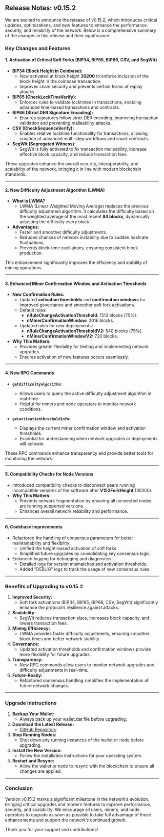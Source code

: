 ## Release Notes: v0.15.2

We are excited to announce the release of v0.15.2, which introduces critical updates, optimizations, and new features to enhance the performance, security, and reliability of the network. Below is a comprehensive summary of the changes in this release and their significance.

### **Key Changes and Features**

#### **1. Activation of Critical Soft Forks (BIP34, BIP65, BIP66, CSV, and SegWit)**
- **BIP34 (Block Height in Coinbase):**
  - Now activated at block height **30200** to enforce inclusion of the block height in the coinbase transaction.
  - Improves chain security and prevents certain forms of replay attacks.
- **BIP65 (CheckLockTimeVerify):**
  - Enforces rules to validate locktimes in transactions, enabling advanced time-based transactions and contracts.
- **BIP66 (Strict DER Signature Encoding):**
  - Ensures signatures follow strict DER encoding, improving transaction validation and preventing malleability attacks.
- **CSV (CheckSequenceVerify):**
  - Enables relative locktime functionality for transactions, allowing creation of advanced multi-step workflows and smart contracts.
- **SegWit (Segregated Witness):**
  - SegWit is fully activated to fix transaction malleability, increase effective block capacity, and reduce transaction fees.

These upgrades enhance the overall security, interoperability, and scalability of the network, bringing it in line with modern blockchain standards.

---

#### **2. New Difficulty Adjustment Algorithm (LWMA)**
- **What is LWMA?**
  - LWMA (Linear Weighted Moving Average) replaces the previous difficulty adjustment algorithm. It calculates the difficulty based on the weighted average of the most recent **94 blocks**, dynamically adjusting the difficulty every block.
- **Advantages:**
  - Faster and smoother difficulty adjustments.
  - Reduced chances of network instability due to sudden hashrate fluctuations.
  - Prevents block-time oscillations, ensuring consistent block production.

This enhancement significantly improves the efficiency and stability of mining operations.

---

#### **3. Enhanced Miner Confirmation Window and Activation Thresholds**
- **New Confirmation Rules:**
  - Updated **activation thresholds** and **confirmation windows** for improved governance and smoother soft fork activations.
  - Default rules:
    - **nRuleChangeActivationThreshold:** 1512 blocks (75%).
    - **nMinerConfirmationWindow:** 2016 blocks.
  - Updated rules for new deployments:
    - **nRuleChangeActivationThresholdV2:** 540 blocks (75%).
    - **nMinerConfirmationWindowV2:** 720 blocks.
- **Why This Matters:**
  - Provides greater flexibility for testing and implementing network upgrades.
  - Ensures activation of new features occurs seamlessly.

---

#### **4. New RPC Commands**
- **`getdifficultyalgorithm`:**
  - Allows users to query the active difficulty adjustment algorithm in real-time.
  - Helpful for miners and node operators to monitor network conditions.

- **`getactivationthresholdinfo`:**
  - Displays the current miner confirmation window and activation thresholds.
  - Essential for understanding when network upgrades or deployments will activate.

These RPC commands enhance transparency and provide better tools for monitoring the network.

---

#### **5. Compatibility Checks for Node Versions**
- Introduced compatibility checks to disconnect peers running incompatible versions of the software after **V152ForkHeight** (30200).
- **Why This Matters:**
  - Prevents network fragmentation by ensuring all connected nodes are running supported versions.
  - Enhances overall network reliability and performance.

---

#### **6. Codebase Improvements**
- Refactored the handling of consensus parameters for better maintainability and flexibility:
  - Unified the height-based activation of soft forks.
  - Simplified future upgrades by consolidating key consensus logic.
- Enhanced logging for debugging and diagnostics:
  - Detailed logs for version mismatches and activation thresholds.
  - Added "DEBUG" logs to track the usage of new consensus rules.

---

### **Benefits of Upgrading to v0.15.2**
1. **Improved Security:**
   - Soft fork activations (BIP34, BIP65, BIP66, CSV, SegWit) significantly enhance the protocol’s resilience against attacks.
2. **Scalability:**
   - SegWit reduces transaction sizes, increases block capacity, and lowers transaction fees.
3. **Mining Efficiency:**
   - LWMA provides faster difficulty adjustments, ensuring smoother block times and better network stability.
4. **Governance:**
   - Updated activation thresholds and confirmation windows provide more flexibility for future upgrades.
5. **Transparency:**
   - New RPC commands allow users to monitor network upgrades and difficulty adjustments in real-time.
6. **Future-Ready:**
   - Refactored consensus handling simplifies the implementation of future network changes.

---

### **Upgrade Instructions**
1. **Backup Your Wallet:**
   - Always back up your wallet.dat file before upgrading.
2. **Download the Latest Release:**
   - [GitHub Repository](https://github.com/HoursDEV01/Hours/releases/tag/v0.15.2).
3. **Stop Running Nodes:**
   - Shut down any running instances of the wallet or node before upgrading.
4. **Install the New Version:**
   - Follow the installation instructions for your operating system.
5. **Restart and Resync:**
   - Allow the wallet or node to resync with the blockchain to ensure all changes are applied.

---

### **Conclusion**
Version v0.15.2 marks a significant milestone in the network’s evolution, bringing critical upgrades and modern features to improve performance, security, and scalability. We encourage all users, miners, and node operators to upgrade as soon as possible to take full advantage of these enhancements and support the network’s continued growth.

Thank you for your support and contributions!

